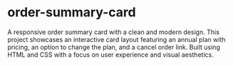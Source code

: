 # order-summary-card
A responsive order summary card with a clean and modern design. This project showcases an interactive card layout featuring an annual plan with pricing, an option to change the plan, and a cancel order link. Built using HTML and CSS with a focus on user experience and visual aesthetics.
